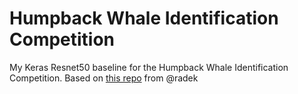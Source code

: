 # Humpback Whale Identification Competition
My Keras Resnet50 baseline for the Humpback Whale Identification Competition. Based on [this repo](https://github.com/radekosmulski/whale) from @radek
